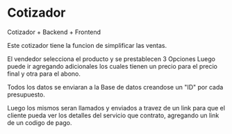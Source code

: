 # Cotizador
Cotizador + Backend + Frontend


Este cotizador tiene la funcion de simplificar las ventas.

El vendedor selecciona el producto y se prestablecen 3 Opciones 
Luego puede ir agregando adicionales los cuales tienen un precio para el precio final y otra para el abono.

Todos los datos se enviaran a la Base de datos creandose un "ID" por cada presupuesto.

Luego los mismos seran llamados y enviados a travez de un link para que el cliente pueda ver los detalles 
del servicio que contrato, agregando un link de un codigo de pago.


